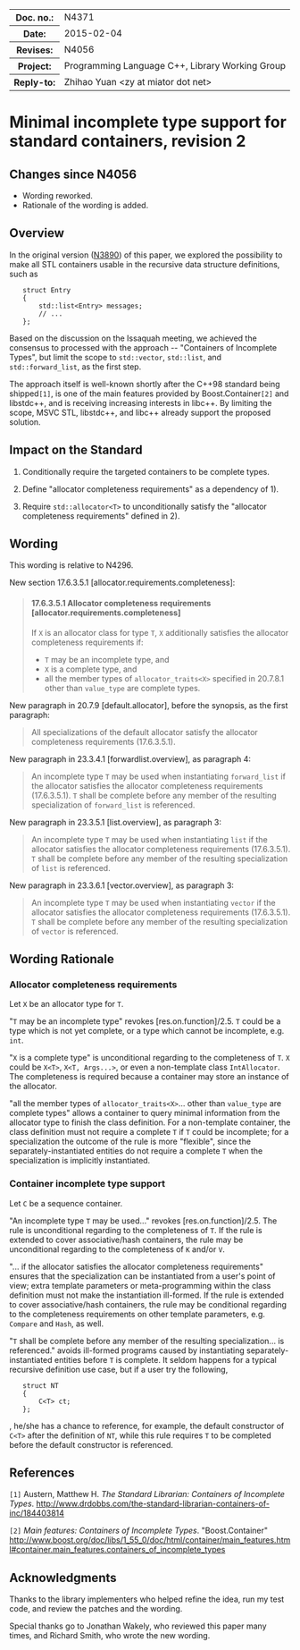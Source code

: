 <!-- maruku -o incomplete.html incomplete.md -->

<style type="text/css">
pre>code { display: block; margin-left: 2em; }
code { white-space: pre-wrap; }
ins { text-decoration: none; font-weight: bold; background-color: #A0FFA0 }
del { text-decoration: line-through; background-color: #FFA0A0 }
</style>

<table><tbody>
<tr><th>Doc. no.:</th>	<td>N4371</td></tr>
<tr><th>Date:</th>	<td>2015-02-04</td></tr>
<tr><th>Revises:</th>	<td>N4056</td></tr>
<tr><th>Project:</th>	<td>Programming Language C++, Library Working Group</td></tr>
<tr><th>Reply-to:</th>	<td>Zhihao Yuan &lt;zy at miator dot net&gt;</td></tr>
</tbody></table>

# Minimal incomplete type support for standard containers, revision 2

## Changes since N4056

- Wording reworked.
- Rationale of the wording is added.

## Overview

In the original version
([N3890](http://www.open-std.org/JTC1/SC22/WG21/docs/papers/2014/n3890.html))
of this paper, we explored the possibility to make all STL containers usable
in the recursive data structure definitions, such as

    struct Entry
    {
        std::list<Entry> messages;
        // ...
    };

Based on the discussion on the Issaquah meeting, we achieved the consensus to
processed with the approach -- "Containers of Incomplete Types", but limit
the scope to `std::vector`, `std::list`, and `std::forward_list`, as the
first step.

The approach itself is well-known shortly
after the C++98 standard being shipped`[1]`, is one of the main features
provided by Boost.Container`[2]` and libstdc++, and is receiving increasing
interests in libc++.  By limiting the scope, MSVC STL, libstdc++, and libc++
already support the proposed solution.


## Impact on the Standard

 1. Conditionally require the targeted containers to be complete types.

 2. Define "allocator completeness requirements" as a dependency of 1).

 3. Require `std::allocator<T>` to unconditionally satisfy the "allocator
    completeness requirements" defined in 2).


## Wording

This wording is relative to N4296.

New section 17.6.3.5.1 &#91;allocator.requirements.completeness&#93;:

> #### 17.6.3.5.1 Allocator completeness requirements &#91;allocator.requirements.completeness&#93;
>
> If `X` is an allocator class for type `T`, `X` additionally satisfies
> the allocator completeness requirements if:
>
>  - `T` may be an incomplete type, and
>  - `X` is a complete type, and
>  - all the member types of `allocator_traits<X>` specified in 20.7.8.1
>    other than `value_type` are complete types.

New paragraph in 20.7.9 &#91;default.allocator&#93;, before the synopsis, as
the first paragraph:

> All specializations of the default allocator satisfy the allocator
> completeness requirements (17.6.3.5.1).

New paragraph in 23.3.4.1 &#91;forwardlist.overview&#93;, as paragraph 4:

> An incomplete type `T` may be used when instantiating `forward_list` if the
> allocator satisfies the allocator completeness requirements (17.6.3.5.1).
> `T` shall be complete before any member of the resulting specialization of
> `forward_list` is referenced.

New paragraph in 23.3.5.1 &#91;list.overview&#93;, as paragraph 3:

> An incomplete type `T` may be used when instantiating `list` if the
> allocator satisfies the allocator completeness requirements (17.6.3.5.1).
> `T` shall be complete before any member of the resulting specialization of
> `list` is referenced.

New paragraph in 23.3.6.1 &#91;vector.overview&#93;, as paragraph 3:

> An incomplete type `T` may be used when instantiating `vector` if the
> allocator satisfies the allocator completeness requirements (17.6.3.5.1).
> `T` shall be complete before any member of the resulting specialization of
> `vector` is referenced.

## Wording Rationale

### Allocator completeness requirements

Let `X` be an allocator type for `T`.

"`T` may be an incomplete type" revokes &#91;res.on.function&#93;/2.5.
`T` could be a type which is not yet complete, or a type which cannot be
incomplete, e.g. `int`.

"`X` is a complete type" is unconditional regarding to the completeness
of `T`.  `X` could be `X<T>`, `X<T, Args...>`, or even a
non-template class `IntAllocator`.  The completeness is required because
a container may store an instance of the allocator.

"all the member types of `allocator_traits<X>`... other than `value_type`
are complete types" allows a container to query minimal information from
the allocator type to finish the class definition.  For a non-template
container, the class definition must not require a complete `T` if `T`
could be incomplete; for a specialization  the outcome of the rule is more
"flexible", since the separately-instantiated entities do not require a
complete `T` when the specialization is implicitly instantiated.

### Container incomplete type support

Let `C` be a sequence container.

"An incomplete type `T` may be used..." revokes &#91;res.on.function&#93;/2.5.
The rule is unconditional regarding to the completeness of `T`.  If the rule
is extended to cover associative/hash containers, the rule may be
unconditional regarding to the completeness of `K` and/or `V`.

"... if the allocator satisfies the allocator completeness requirements"
ensures that the specialization can be instantiated from a user's point of
view; extra template parameters or meta-programming within the class
definition must not make the instantiation ill-formed.
If the rule is extended to cover associative/hash
containers, the rule may be conditional regarding to the completeness
requirements on other template parameters, e.g. `Compare` and `Hash`, as well.

"`T` shall be complete before any member of the resulting specialization...
is referenced." avoids ill-formed programs caused by instantiating
separately-instantiated entities before `T` is complete.  It seldom happens
for a typical recursive definition use case, but if a user try the following,

    struct NT
    {
        C<T> ct;
    };

, he/she has a chance to reference, for example, the default constructor of
`C<T>` after the definition of `NT`, while this rule requires `T` to be
completed before the default constructor is referenced.

## References

`[1]` Austern, Matthew H.  _The Standard Librarian: Containers of Incomplete
      Types_.
      <http://www.drdobbs.com/the-standard-librarian-containers-of-inc/184403814>

`[2]` _Main features: Containers of Incomplete Types_.
      "Boost.Container"
      <http://www.boost.org/doc/libs/1_55_0/doc/html/container/main_features.html#container.main_features.containers_of_incomplete_types>


## Acknowledgments

Thanks to the library implementers who helped refine the idea, run my
test code, and review the patches and the wording.

Special thanks go to Jonathan Wakely, who reviewed this paper many times,
and Richard Smith, who wrote the new wording.

